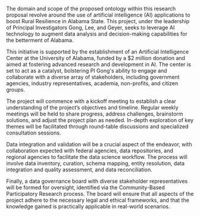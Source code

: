 The domain and scope of the proposed ontology within this research proposal revolve around the use of artificial intelligence (AI) applications to boost Rural Resilience in Alabama State. This project, under the leadership of Principal Investigators Gong, Lee, and Geyer, seeks to leverage AI technology to augment data analysis and decision-making capabilities for the betterment of Alabama. 

This initiative is supported by the establishment of an Artificial Intelligence Center at the University of Alabama, funded by a $2 million donation and aimed at fostering advanced research and development in AI. The center is set to act as a catalyst, bolstering PI Gong's ability to engage and collaborate with a diverse array of stakeholders, including government agencies, industry representatives, academia, non-profits, and citizen groups.

The project will commence with a kickoff meeting to establish a clear understanding of the project’s objectives and timeline. Regular weekly meetings will be held to share progress, address challenges, brainstorm solutions, and adjust the project plan as needed. In-depth exploration of key themes will be facilitated through round-table discussions and specialized consultation sessions.

Data integration and validation will be a crucial aspect of the endeavor, with collaboration expected with federal agencies, data repositories, and regional agencies to facilitate the data science workflow. The process will involve data inventory, curation, schema mapping, entity resolution, data integration and quality assessment, and data reconciliation.

Finally, a data governance board with diverse stakeholder representatives will be formed for oversight, identified via the Community-Based Participatory Research process. The board will ensure that all aspects of the project adhere to the necessary legal and ethical frameworks, and that the knowledge gained is practically applicable in real-world scenarios.